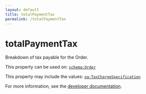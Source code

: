 ```yaml
---
layout: default
title: totalPaymentTax
permalink: /totalPaymentTax
---
```


# totalPaymentTax
Breakdown of tax payable for the Order.

This property can be used on: [`schema:Order`](https://schema.org/Order)

This property may include the values: [`oa:TaxChargeSpecification`](https://openactive.io/TaxChargeSpecification)

For more information, see the [developer documentation](https://developer.openactive.io/data-model/types/).